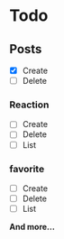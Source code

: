 # Todo
## Posts
- [x] Create
- [ ] Delete
### Reaction
- [ ] Create
- [ ] Delete
- [ ] List
### favorite
- [ ] Create
- [ ] Delete
- [ ] List

**And more...**